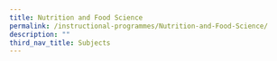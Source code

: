 ```yaml
---
title: Nutrition and Food Science
permalink: /instructional-programmes/Nutrition-and-Food-Science/
description: ""
third_nav_title: Subjects
---
```


